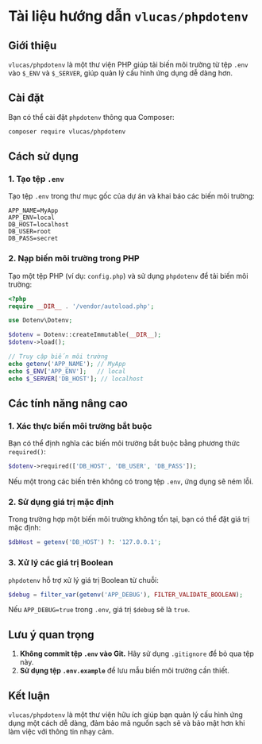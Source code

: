 # Tài liệu hướng dẫn `vlucas/phpdotenv`

## Giới thiệu
`vlucas/phpdotenv` là một thư viện PHP giúp tải biến môi trường từ tệp `.env` vào `$_ENV` và `$_SERVER`, giúp quản lý cấu hình ứng dụng dễ dàng hơn.

## Cài đặt
Bạn có thể cài đặt `phpdotenv` thông qua Composer:

```sh
composer require vlucas/phpdotenv
```

## Cách sử dụng

### 1. Tạo tệp `.env`
Tạo tệp `.env` trong thư mục gốc của dự án và khai báo các biến môi trường:

```
APP_NAME=MyApp
APP_ENV=local
DB_HOST=localhost
DB_USER=root
DB_PASS=secret
```

### 2. Nạp biến môi trường trong PHP
Tạo một tệp PHP (ví dụ: `config.php`) và sử dụng `phpdotenv` để tải biến môi trường:

```php
<?php
require __DIR__ . '/vendor/autoload.php';

use Dotenv\Dotenv;

$dotenv = Dotenv::createImmutable(__DIR__);
$dotenv->load();

// Truy cập biến môi trường
echo getenv('APP_NAME'); // MyApp
echo $_ENV['APP_ENV'];   // local
echo $_SERVER['DB_HOST']; // localhost
```

## Các tính năng nâng cao

### 1. Xác thực biến môi trường bắt buộc
Bạn có thể định nghĩa các biến môi trường bắt buộc bằng phương thức `required()`:

```php
$dotenv->required(['DB_HOST', 'DB_USER', 'DB_PASS']);
```

Nếu một trong các biến trên không có trong tệp `.env`, ứng dụng sẽ ném lỗi.

### 2. Sử dụng giá trị mặc định
Trong trường hợp một biến môi trường không tồn tại, bạn có thể đặt giá trị mặc định:

```php
$dbHost = getenv('DB_HOST') ?: '127.0.0.1';
```

### 3. Xử lý các giá trị Boolean
`phpdotenv` hỗ trợ xử lý giá trị Boolean từ chuỗi:

```php
$debug = filter_var(getenv('APP_DEBUG'), FILTER_VALIDATE_BOOLEAN);
```

Nếu `APP_DEBUG=true` trong `.env`, giá trị `$debug` sẽ là `true`.

## Lưu ý quan trọng
1. **Không commit tệp `.env` vào Git.** Hãy sử dụng `.gitignore` để bỏ qua tệp này.
2. **Sử dụng tệp `.env.example`** để lưu mẫu biến môi trường cần thiết.

## Kết luận
`vlucas/phpdotenv` là một thư viện hữu ích giúp bạn quản lý cấu hình ứng dụng một cách dễ dàng, đảm bảo mã nguồn sạch sẽ và bảo mật hơn khi làm việc với thông tin nhạy cảm.

